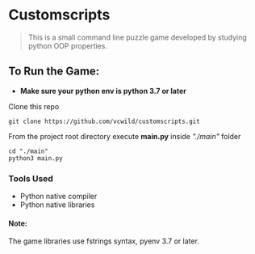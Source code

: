 # Customscripts

> This is a small command line puzzle game developed by studying python OOP properties.

## To Run the Game:

- **Make sure your python env is python 3.7 or later**

Clone this repo

```
git clone https://github.com/vcwild/customscripts.git
```

From the project root directory execute **main.py** inside *"./main"* folder

```
cd "./main"
python3 main.py
```

### Tools Used

- Python native compiler
- Python native libraries

#### Note:

The game libraries use fstrings syntax, pyenv 3.7 or later.
